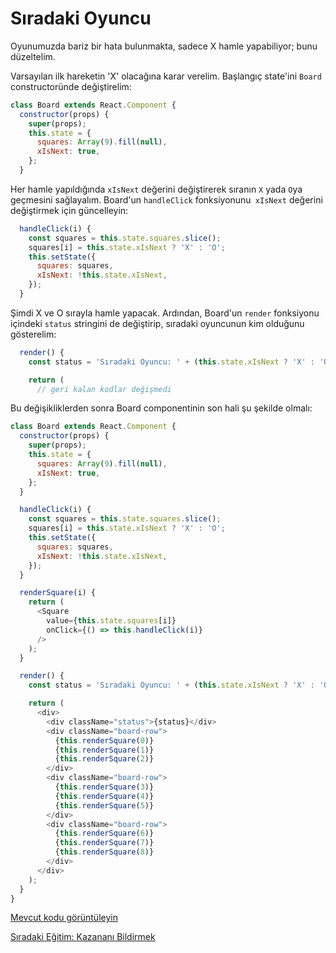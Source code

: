 <h1>Sıradaki Oyuncu</h1>

Oyunumuzda bariz bir hata bulunmakta, sadece X hamle yapabiliyor; bunu düzeltelim.

Varsayılan ilk hareketin 'X' olacağına karar verelim. Başlangıç state'ini `Board` constructoründe değiştirelim:

```js
class Board extends React.Component {
  constructor(props) {
    super(props);
    this.state = {
      squares: Array(9).fill(null),
      xIsNext: true,
    };
  }
```

Her hamle yapıldığında `xIsNext` değerini değiştirerek sıranın `X` yada `O`ya geçmesini sağlayalım. Board'un `handleClick` fonksiyonunu` xIsNext` değerini değiştirmek için güncelleyin:

```js
  handleClick(i) {
    const squares = this.state.squares.slice();
    squares[i] = this.state.xIsNext ? 'X' : 'O';
    this.setState({
      squares: squares,
      xIsNext: !this.state.xIsNext,
    });
  }
```

Şimdi X ve O sırayla hamle yapacak. Ardından, Board'un `render` fonksiyonu içindeki `status` stringini de değiştirip, sıradaki oyuncunun kim olduğunu gösterelim:

```js
  render() {
    const status = 'Sıradaki Oyuncu: ' + (this.state.xIsNext ? 'X' : 'O');

    return (
      // geri kalan kodlar değişmedi
```

Bu değişikliklerden sonra Board componentinin son hali şu şekilde olmalı:

```js
class Board extends React.Component {
  constructor(props) {
    super(props);
    this.state = {
      squares: Array(9).fill(null),
      xIsNext: true,
    };
  }

  handleClick(i) {
    const squares = this.state.squares.slice();
    squares[i] = this.state.xIsNext ? 'X' : 'O';
    this.setState({
      squares: squares,
      xIsNext: !this.state.xIsNext,
    });
  }

  renderSquare(i) {
    return (
      <Square
        value={this.state.squares[i]}
        onClick={() => this.handleClick(i)}
      />
    );
  }

  render() {
    const status = 'Sıradaki Oyuncu: ' + (this.state.xIsNext ? 'X' : 'O');

    return (
      <div>
        <div className="status">{status}</div>
        <div className="board-row">
          {this.renderSquare(0)}
          {this.renderSquare(1)}
          {this.renderSquare(2)}
        </div>
        <div className="board-row">
          {this.renderSquare(3)}
          {this.renderSquare(4)}
          {this.renderSquare(5)}
        </div>
        <div className="board-row">
          {this.renderSquare(6)}
          {this.renderSquare(7)}
          {this.renderSquare(8)}
        </div>
      </div>
    );
  }
}
```

<a href="https://codepen.io/gaearon/pen/KmmrBy?editors=0010">Mevcut kodu görüntüleyin</a>

<a href="https://omergulcicek.github.io/reactjs/uygulamali-egitim/kazanani-bildirmek">Sıradaki Eğitim: Kazananı Bildirmek</a>
